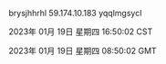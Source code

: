 brysjhhrhl 59.174.10.183 yqqlmgsycl

2023年 01月 19日 星期四 16:50:02 CST

2023年 01月 19日 星期四 08:50:02 GMT
